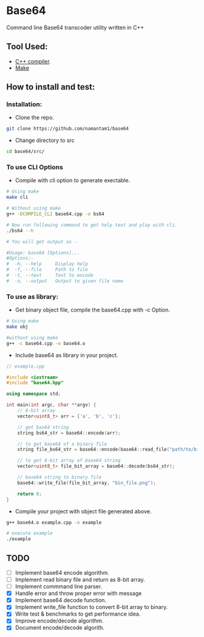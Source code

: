 # Base64
Command line Base64 transcoder utility written in C++

## Tool Used:
- [C++ compiler](https://gcc.gnu.org).
- [Make](https://en.wikipedia.org/wiki/Make_(software))

## How to install and test:

### Installation:

- Clone the repo.
```bash
git clone https://github.com/namantam1/base64
```

- Change directory to src
```bash
cd base64/src/
```

### To use CLI Options

- Compile with cli option to generate exectable.

```bash
# Using make
make cli

# Without using make
g++ -DCOMPILE_CLI base64.cpp -o bs64

# Now run following command to get help text and play with cli.
./bs64 --h

# You will get output as -

#Usage: base64 [Options]...
#Options:-
#  -h, --help     Display help
#  -f, --file     Path to file
#  -t, --text     Text to encode
#  -o, --output   Output to given file name
```

### To use as library:

- Get binary object file, compile the base64.cpp with -c Option.
```bash
# Using make
make obj

#without using make
g++ -c base64.cpp -o base64.o
```

- Include base64 as library in your project.
```c++
// example.cpp

#include <iostream>
#include "base64.hpp"

using namespace std;

int main(int argc, char **argv) {
    // 8-bit array
    vector<uint8_t> arr = {'a', 'b', 'c'};

    // get bas64 string
    string bs64_str = base64::encode(arr);

    // to get base64 of a binary file
    string file_bs64_str = base64::encode(base64::read_file("path/to/binary_file.png"));

    // to get 8-bit array of base64 string
    vector<uint8_t> file_bit_array = base64::decode(bs64_str);

    // base64 string to binary file
    base64::write_file(file_bit_array, "bin_file.png");

    return 0;
}
```

- Compile your project with object file generated above.
```bash
g++ base64.o example.cpp -o example

# execute example
./example
```

## TODO
- [ ] Implement base64 encode algorithm.
- [ ] Implement read binary file and return as 8-bit array.
- [ ] Implement commmand line parser.
- [x] Handle error and throw proper error with message
- [x] Implement base64 decode function.
- [x] Implement write_file function to convert 8-bit array to binary.
- [x] Write test & benchmarks to get performance idea.
- [x] Improve encode/decode algorithm.
- [x] Document encode/decode algorith.
